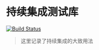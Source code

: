 # 持续集成测试库

[![Build Status](https://travis-ci.org/KokoTa/travis-ci-demo.svg?branch=master)](https://travis-ci.org/KokoTa/travis-ci-demo)

> 这里记录了持续集成的大致用法
